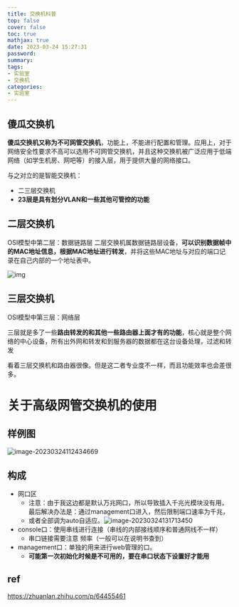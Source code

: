 ```yaml
---
title: 交换机科普
top: false
cover: false
toc: true
mathjax: true
date: 2023-03-24 15:27:31
password:
summary:
tags:
- 实验室
- 交换机
categories:
- 实验室
---
```

## 傻瓜交换机

**傻瓜交换机又称为不可网管交换机**，功能上，不能进行配置和管理。应用上，对于网络安全性要求不高可以选用不可网管交换机，并且这种交换机被广泛应用于低端网络（如学生机房、网吧等）的接入层，用于提供大量的网络接口。

与之对立的是智能交换机：

- 二三层交换机
- **23层是具有划分VLAN和一些其他可管控的功能**


## 二层交换机
OSI模型中第二层：数据链路层
二层交换机属数据链路层设备，**可以识别数据帧中的MAC地址信息，根据MAC地址进行转发**，并将这些MAC地址与对应的端口记录在自己内部的一个地址表中。

![img](https://cdn.jsdelivr.net/gh/kengerlwl/kengerlwl.github.io/image/31ef45cee04598c98173b1d8cb4cf232/237ed77803ef9df0805f5ed2adc4864c.png)

## 三层交换机

OSI模型中第三层：网络层

三层就是多了一些**路由转发的和其他一些路由器上面才有的功能**，核心就是整个网络的中心设备，所有出外网和转发和到服务器的数据都在这台设备处理，过滤和转发



看着三层交换机和路由器很像。但是这二者专业度不一样，而且功能效率也会差很多。







# 关于高级网管交换机的使用



## 样例图

![image-20230324112434669](https://cdn.jsdelivr.net/gh/kengerlwl/kengerlwl.github.io/image/31ef45cee04598c98173b1d8cb4cf232/6dcf42648b7fe79c768db357a8bd3608.png)



## 构成

- 网口区
  - 注意：由于我这边都是默认万兆网口，所以导致插入千兆光模块没有用，最后解决办法是：通过management口进入，然后限制端口速率为千兆，
  - 或者全部调为auto自适应。![image-20230324131713450](https://cdn.jsdelivr.net/gh/kengerlwl/kengerlwl.github.io/image/31ef45cee04598c98173b1d8cb4cf232/d68113edfd9354c614709fd5bc1ccf82.png)
- console口：使用串线进行连接（串线的内部接线顺序和普通网线不一样）
  - 串口链接需要注意 频率（一般可以在说明书查到）
- management口：单独的用来进行web管理的口。
  - **可能第一次初始化时候是不可用的，要在串口状态下设置好才能用**





## ref

https://zhuanlan.zhihu.com/p/64455461

